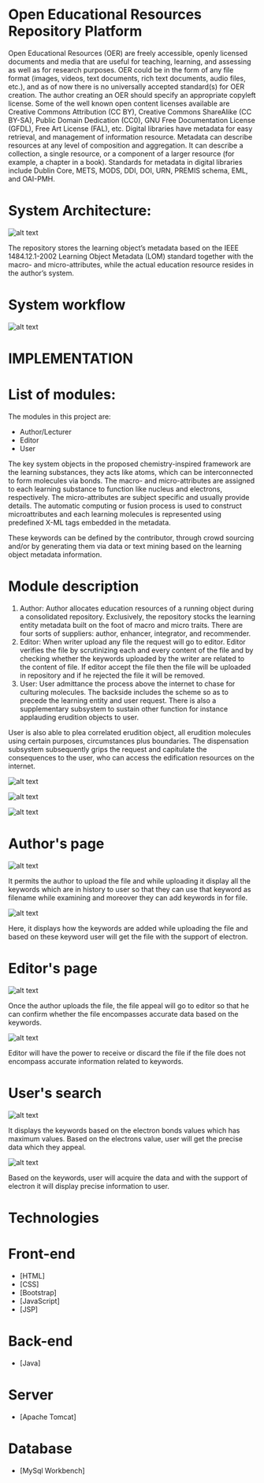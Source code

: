 # Open Educational Resources Repository Platform

Open Educational Resources (OER) are freely accessible, openly licensed documents and media that are useful for teaching, learning, and assessing as well as for research purposes. OER could be in the form of any file format (images, videos, text documents, rich text documents, audio files, etc.), and as of now there is no universally accepted standard(s) for OER creation. The author creating an OER should specify an appropriate copyleft license. Some of the well known open content licenses available are Creative Commons Attribution (CC BY), Creative Commons ShareAlike (CC BY-SA), Public Domain Dedication (CC0), GNU Free Documentation License (GFDL), Free Art License (FAL), etc. Digital libraries have metadata for easy retrieval, and management of information resource. Metadata can describe resources at any level of composition and aggregation. It can describe a collection, a single resource, or a component of a larger resource (for example, a chapter in a book). Standards for metadata in digital libraries include Dublin Core, METS, MODS, DDI, DOI, URN, PREMIS schema, EML, and OAI-PMH.

# System Architecture:

![alt text](https://res.cloudinary.com/web-dev-app/image/upload/v1619696006/Screenshot_531_xuq9kz.png)

The repository stores the learning object’s metadata based on the IEEE 1484.12.1-2002 Learning Object Metadata (LOM) standard together with the macro- and micro-attributes, while the actual education resource resides in the author’s system.

# System workflow

![alt text](https://res.cloudinary.com/web-dev-app/image/upload/v1619696006/Screenshot_532_ijfxwy.png)

# IMPLEMENTATION

# List of modules:

The modules in this project are:

- Author/Lecturer
- Editor
- User

The key system objects in the proposed chemistry-inspired framework are the learning substances, they acts like atoms, which can be interconnected to form molecules via bonds. The macro- and micro-attributes are assigned to each learning substance to function like nucleus and electrons, respectively. The micro-attributes are subject specific and usually provide details. The automatic computing or fusion process is used to construct microattributes and each learning molecules is represented using predefined X-ML tags embedded in the metadata.

These keywords can be defined by the contributor, through crowd sourcing and/or by generating them via data or text mining based on the learning object metadata information.

# Module description

1. Author: Author allocates education resources of a running object during a consolidated repository. Exclusively, the repository stocks the learning entity metadata built on the foot of macro and micro traits. There are four sorts of suppliers: author, enhancer, integrator, and recommender.
2. Editor: When writer upload any file the request will go to editor. Editor verifies the file by scrutinizing each and every content of the file and by checking whether the keywords uploaded by the writer are related to the content of file. If editor accept the file then the file will be uploaded in repository and if he rejected the file it will be removed.
3. User: User admittance the process above the internet to chase for culturing molecules. The backside includes the scheme so as to precede the learning entity and user request. There is also a supplementary subsystem to sustain other function for instance applauding erudition objects to user.

User is also able to plea correlated erudition object, all erudition molecules using certain purposes, circumstances plus boundaries. The dispensation subsystem subsequently grips the request and capitulate the consequences to the user, who can access the edification resources on the internet.

![alt text](https://res.cloudinary.com/web-dev-app/image/upload/v1619695309/Screenshot_522_hinn1g.png)

![alt text](https://res.cloudinary.com/web-dev-app/image/upload/v1619695308/Screenshot_523_mcxck7.png)

![alt text](https://res.cloudinary.com/web-dev-app/image/upload/v1619695503/Screenshot_530_ubwe6q.png)

# Author's page

![alt text](https://res.cloudinary.com/web-dev-app/image/upload/v1619695309/Screenshot_524_csoxvi.png)

It permits the author to upload the file and while uploading it display all the keywords which are in history to user so that they can use that keyword as filename while examining and moreover they can add keywords in for file.

![alt text](https://res.cloudinary.com/web-dev-app/image/upload/v1619695309/Screenshot_525_oduiap.png)

Here, it displays how the keywords are added while uploading the file and based on these keyword user will get the file with the support of electron.

# Editor's page

![alt text](https://res.cloudinary.com/web-dev-app/image/upload/v1619695310/Screenshot_526_im2rep.png)

Once the author uploads the file, the file appeal will go to editor so that he can confirm whether the file encompasses accurate data based on the keywords.

![alt text](https://res.cloudinary.com/web-dev-app/image/upload/v1619695310/Screenshot_527_jurucn.png)

Editor will have the power to receive or discard the file if the file does not encompass accurate information related to keywords.

# User's search

![alt text](https://res.cloudinary.com/web-dev-app/image/upload/v1619695309/Screenshot_528_oq31gk.png)

It displays the keywords based on the electron bonds values which has maximum values. Based on the electrons value, user will get the precise data which they appeal.

![alt text](https://res.cloudinary.com/web-dev-app/image/upload/v1619695309/Screenshot_529_z0w08s.png)

Based on the keywords, user will acquire the data and with the support of electron it will display precise information to user.

# Technologies

# Front-end

- [HTML]
- [CSS]
- [Bootstrap]
- [JavaScript]
- [JSP]

# Back-end

- [Java]

# Server

- [Apache Tomcat]

# Database

- [MySql Workbench]
